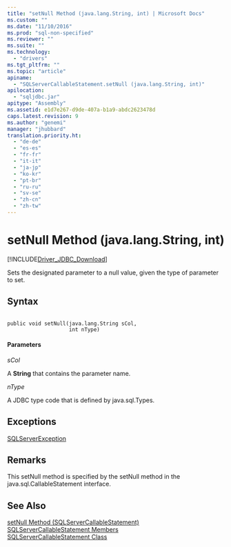 ```yaml
---
title: "setNull Method (java.lang.String, int) | Microsoft Docs"
ms.custom: ""
ms.date: "11/10/2016"
ms.prod: "sql-non-specified"
ms.reviewer: ""
ms.suite: ""
ms.technology: 
  - "drivers"
ms.tgt_pltfrm: ""
ms.topic: "article"
apiname: 
  - "SQLServerCallableStatement.setNull (java.lang.String, int)"
apilocation: 
  - "sqljdbc.jar"
apitype: "Assembly"
ms.assetid: e1d7e267-d9de-407a-b1a9-abdc2623478d
caps.latest.revision: 9
ms.author: "genemi"
manager: "jhubbard"
translation.priority.ht: 
  - "de-de"
  - "es-es"
  - "fr-fr"
  - "it-it"
  - "ja-jp"
  - "ko-kr"
  - "pt-br"
  - "ru-ru"
  - "sv-se"
  - "zh-cn"
  - "zh-tw"
---
```

# setNull Method (java.lang.String, int)
[!INCLUDE[Driver_JDBC_Download](../../../connect/jdbc/includes)]

  Sets the designated parameter to a null value, given the type of parameter to set.  
  
## Syntax  
  
```  
  
public void setNull(java.lang.String sCol,  
                    int nType)  
```  
  
#### Parameters  
 *sCol*  
  
 A **String** that contains the parameter name.  
  
 *nType*  
  
 A JDBC type code that is defined by java.sql.Types.  
  
## Exceptions  
 [SQLServerException](../../../connect/jdbc/reference/sqlserverexception-class.md)  
  
## Remarks  
 This setNull method is specified by the setNull method in the java.sql.CallableStatement interface.  
  
## See Also  
 [setNull Method &#40;SQLServerCallableStatement&#41;](../../../connect/jdbc/reference/setnull-method--sqlservercallablestatement-.md)   
 [SQLServerCallableStatement Members](../../../connect/jdbc/reference/sqlservercallablestatement-members.md)   
 [SQLServerCallableStatement Class](../../../connect/jdbc/reference/sqlservercallablestatement-class.md)  
  
  